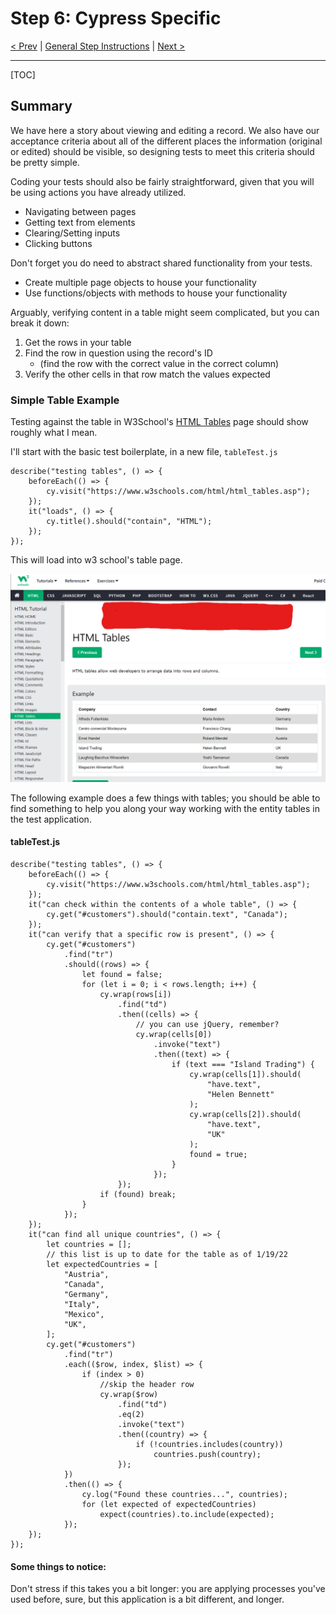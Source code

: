 # Step 6: Cypress Specific

[< Prev](./cy5.md) | [General Step Instructions](../step6.md) | [Next >](./cy7.md)

---

[TOC]

## Summary

We have here a story about viewing and editing a record. We also have our acceptance criteria about all of the different places the information (original or edited) should be visible, so designing tests to meet this criteria should be pretty simple.

Coding your tests should also be fairly straightforward, given that you will be using actions you have already utilized.

-   Navigating between pages
-   Getting text from elements
-   Clearing/Setting inputs
-   Clicking buttons

Don't forget you do need to abstract shared functionality from your tests.

-   Create multiple page objects to house your functionality
-   Use functions/objects with methods to house your functionality

Arguably, verifying content in a table might seem complicated, but you can break it down:

1. Get the rows in your table
1. Find the row in question using the record's ID
    - (find the row with the correct value in the correct column)
1. Verify the other cells in that row match the values expected

### Simple Table Example

Testing against the table in W3School's [HTML Tables](https://www.w3schools.com/html/html_tables.asp) page should show roughly what I mean.

I'll start with the basic test boilerplate, in a new file, `tableTest.js`

```Cypress
describe("testing tables", () => {
    beforeEach(() => {
        cy.visit("https://www.w3schools.com/html/html_tables.asp");
    });
    it("loads", () => {
        cy.title().should("contain", "HTML");
    });
});
```

This will load into w3 school's table page.

![](./screencaps/w3schoolstable.png)

The following example does a few things with tables; you should be able to find something to help you along your way working with the entity tables in the test application.

#### tableTest.js

```Cypress
describe("testing tables", () => {
    beforeEach(() => {
        cy.visit("https://www.w3schools.com/html/html_tables.asp");
    });
    it("can check within the contents of a whole table", () => {
        cy.get("#customers").should("contain.text", "Canada");
    });
    it("can verify that a specific row is present", () => {
        cy.get("#customers")
            .find("tr")
            .should((rows) => {
                let found = false;
                for (let i = 0; i < rows.length; i++) {
                    cy.wrap(rows[i])
                        .find("td")
                        .then((cells) => {
                            // you can use jQuery, remember?
                            cy.wrap(cells[0])
                                .invoke("text")
                                .then((text) => {
                                    if (text === "Island Trading") {
                                        cy.wrap(cells[1]).should(
                                            "have.text",
                                            "Helen Bennett"
                                        );
                                        cy.wrap(cells[2]).should(
                                            "have.text",
                                            "UK"
                                        );
                                        found = true;
                                    }
                                });
                        });
                    if (found) break;
                }
            });
    });
    it("can find all unique countries", () => {
        let countries = [];
        // this list is up to date for the table as of 1/19/22
        let expectedCountries = [
            "Austria",
            "Canada",
            "Germany",
            "Italy",
            "Mexico",
            "UK",
        ];
        cy.get("#customers")
            .find("tr")
            .each(($row, index, $list) => {
                if (index > 0)
                    //skip the header row
                    cy.wrap($row)
                        .find("td")
                        .eq(2)
                        .invoke("text")
                        .then((country) => {
                            if (!countries.includes(country))
                                countries.push(country);
                        });
            })
            .then(() => {
                cy.log("Found these countries...", countries);
                for (let expected of expectedCountries)
                    expect(countries).to.include(expected);
            });
    });
});
```

#### Some things to notice:

Don't stress if this takes you a bit longer: you are applying processes you've used before, sure, but this application is a bit different, and longer.

<!-- ## Tutorials/Docs

- [Node.js Modules (Node.js official)](https://nodejs.org/api/modules.html)
- [Understanding module.exports and exports in Node.js (Sitepoint)](https://www.sitepoint.com/understanding-module-exports-exports-node-js/) -->
